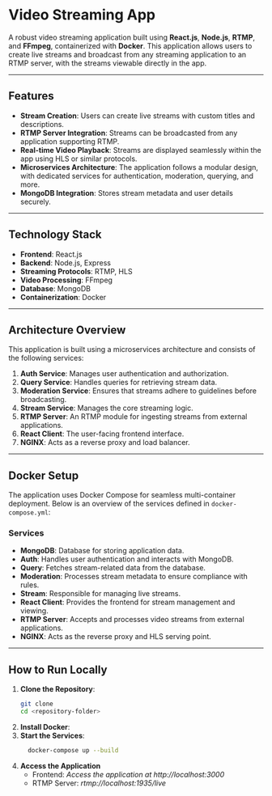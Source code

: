 # Video Streaming App  

A robust video streaming application built using **React.js**, **Node.js**, **RTMP**, and **FFmpeg**, containerized with **Docker**. This application allows users to create live streams and broadcast from any streaming application to an RTMP server, with the streams viewable directly in the app.

---

## Features  

- **Stream Creation**: Users can create live streams with custom titles and descriptions.  
- **RTMP Server Integration**: Streams can be broadcasted from any application supporting RTMP.  
- **Real-time Video Playback**: Streams are displayed seamlessly within the app using HLS or similar protocols.  
- **Microservices Architecture**: The application follows a modular design, with dedicated services for authentication, moderation, querying, and more.  
- **MongoDB Integration**: Stores stream metadata and user details securely.  

---

## Technology Stack  

- **Frontend**: React.js  
- **Backend**: Node.js, Express  
- **Streaming Protocols**: RTMP, HLS  
- **Video Processing**: FFmpeg  
- **Database**: MongoDB  
- **Containerization**: Docker  

---

## Architecture Overview  

This application is built using a microservices architecture and consists of the following services:

1. **Auth Service**: Manages user authentication and authorization.  
2. **Query Service**: Handles queries for retrieving stream data.  
3. **Moderation Service**: Ensures that streams adhere to guidelines before broadcasting.  
4. **Stream Service**: Manages the core streaming logic.  
5. **RTMP Server**: An RTMP module for ingesting streams from external applications.  
6. **React Client**: The user-facing frontend interface.  
7. **NGINX**: Acts as a reverse proxy and load balancer.  

---

## Docker Setup  

The application uses Docker Compose for seamless multi-container deployment. Below is an overview of the services defined in `docker-compose.yml`:

### Services

- **MongoDB**: Database for storing application data.  
- **Auth**: Handles user authentication and interacts with MongoDB.  
- **Query**: Fetches stream-related data from the database.  
- **Moderation**: Processes stream metadata to ensure compliance with rules.  
- **Stream**: Responsible for managing live streams.  
- **React Client**: Provides the frontend for stream management and viewing.  
- **RTMP Server**: Accepts and processes video streams from external applications.  
- **NGINX**: Acts as the reverse proxy and HLS serving point.  

---

## How to Run Locally  

1. **Clone the Repository**:  
   ```bash
   git clone 
   cd <repository-folder>
2. **Install Docker**:  
3. **Start the Services**:
   ```bash
     docker-compose up --build
4. **Access the Application**
    - Frontend: *Access the application at http://localhost:3000*
    - RTMP Server: *rtmp://localhost:1935/live*
